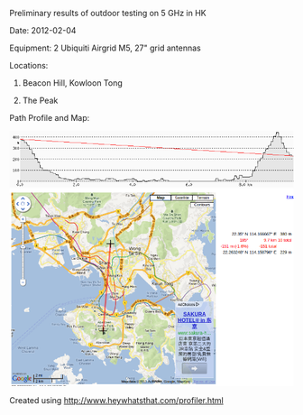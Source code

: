 Preliminary results of outdoor testing on 5 GHz in HK

Date: 2012-02-04

Equipment: 2 Ubiquiti Airgrid M5, 27" grid antennas

Locations: 

1) Beacon Hill, Kowloon Tong

2) The Peak

Path Profile and Map:

![Path Profile](profile.png "Path Profile")
![Map](map.png "Map")

Created using http://www.heywhatsthat.com/profiler.html

